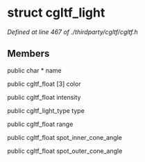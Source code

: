 # struct cgltf_light

*Defined at line 467 of ./thirdparty/cgltf/cgltf.h*

## Members

public char * name

public cgltf_float [3] color

public cgltf_float intensity

public cgltf_light_type type

public cgltf_float range

public cgltf_float spot_inner_cone_angle

public cgltf_float spot_outer_cone_angle



